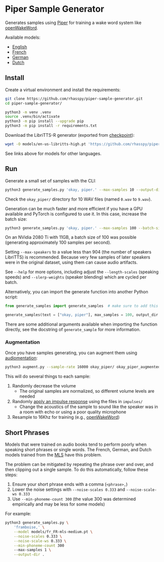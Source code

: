 # Piper Sample Generator

Generates samples using [Piper](https://github.com/rhasspy/piper/) for training a wake word system like [openWakeWord](https://github.com/dscripka/openWakeWord).

Available models:

* [English](https://github.com/rhasspy/piper-sample-generator/releases/download/v2.0.0/en_US-libritts_r-medium.pt)
* [French](https://github.com/rhasspy/piper-sample-generator/releases/download/v2.0.0/fr_FR-mls-medium.pt)
* [German](https://github.com/rhasspy/piper-sample-generator/releases/download/v2.0.0/de_DE-mls-medium.pt)
* [Dutch](https://github.com/rhasspy/piper-sample-generator/releases/download/v2.0.0/nl_NL-mls-medium.pt)


## Install

Create a virtual environment and install the requirements:

``` sh
git clone https://github.com/rhasspy/piper-sample-generator.git
cd piper-sample-generator/

python3 -m venv .venv
source .venv/bin/activate
python3 -m pip install --upgrade pip
python3 -m pip install -r requirements.txt
```

Download the LibriTTS-R generator (exported from [checkpoint](https://huggingface.co/datasets/rhasspy/piper-checkpoints/tree/main/en/en_US/libritts_r/medium)):

``` sh
wget -O models/en-us-libritts-high.pt 'https://github.com/rhasspy/piper-sample-generator/releases/download/v2.0.0/en_US-libritts_r-medium.pt'
```

See links above for models for other languages.

## Run

Generate a small set of samples with the CLI:

``` sh
python3 generate_samples.py 'okay, piper.' --max-samples 10 --output-dir okay_piper/
```

Check the `okay_piper/` directory for 10 WAV files (named `0.wav` to `9.wav`).

Generation can be much faster and more efficient if you have a GPU available and PyTorch is configured to use it. In this case, increase the batch size:

``` sh
python3 generate_samples.py 'okay, piper.' --max-samples 100 --batch-size 10 --output-dir okay_piper/
```

On an NVidia 2080 Ti with 11GB, a batch size of 100 was possible (generating approximately 100 samples per second).

Setting `--max-speakers` to a value less than 904 (the number of speakers LibriTTS) is recommended. Because very few samples of later speakers were in the original dataset, using them can cause audio artifacts.

See `--help` for more options, including adjust the `--length-scales` (speaking speeds) and `--slerp-weights` (speaker blending) which are cycled per batch.

Alternatively, you can import the generate function into another Python script:

```python
from generate_samples import generate_samples  # make sure to add this to your Python path as needed

generate_samples(text = ["okay, piper"], max_samples = 100, output_dir = output_dir, batch_size=10)
```

There are some additional arguments available when importing the function directly, see the docstring of `generate_sample` for more information.

### Augmentation

Once you have samples generating, you can augment them using [audiomentation](https://iver56.github.io/audiomentations/):

``` sh
python3 augment.py --sample-rate 16000 okay_piper/ okay_piper_augmented/
```

This will do several things to each sample:

1. Randomly decrease the volume
    * The original samples are normalized, so different volume levels are needed
2. Randomly [apply an impulse response](https://iver56.github.io/audiomentations/waveform_transforms/apply_impulse_response/) using the files in `impulses/`
    * Change the acoustics of the sample to sound like the speaker was in a room with echo or using a poor quality microphone
3. Resample to 16Khz for training (e.g., [openWakeWord](https://github.com/dscripka/openWakeWord))


## Short Phrases

Models that were trained on audio books tend to perform poorly when speaking short phrases or single words.
The French, German, and Dutch models trained from the [MLS](http://openslr.org/94/) have this problem.

The problem can be mitigated by repeating the phrase over and over, and then clipping out a single sample.
To do this automatically, follow these steps:

1. Ensure your short phrase ends with a comma (`<phrase>,`)
2. Lower the noise settings with `--noise-scales 0.333` and `--noise-scale-ws 0.333`
3. Use `--min-phoneme-count 300` (the value 300 was determined empirically and may be less for some models)

For example:

``` sh
python3 generate_samples.py \
    'framboise,' \
    --model models/fr_FR-mls-medium.pt \
    --noise-scales 0.333 \
    --noise-scale-ws 0.333 \
    --min-phoneme-count 300 
    --max-samples 1 \
    --output-dir . 
```

